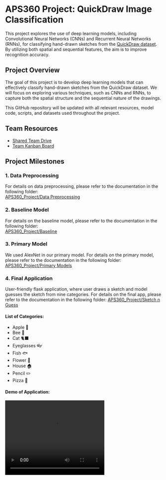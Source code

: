 # APS360 Project: QuickDraw Image Classification

This project explores the use of deep learning models, including Convolutional Neural Networks (CNNs) and Recurrent Neural Networks (RNNs), for classifying hand-drawn sketches from the [QuickDraw dataset](https://github.com/googlecreativelab/quickdraw-dataset). By utilizing both spatial and sequential features, the aim is to improve recognition accuracy.

## Project Overview

The goal of this project is to develop deep learning models that can effectively classify hand-drawn sketches from the QuickDraw dataset. We will focus on exploring various techniques, such as CNNs and RNNs, to capture both the spatial structure and the sequential nature of the drawings.

This GitHub repository will be updated with all relevant resources, model code, scripts, and datasets used throughout the project.

## Team Resources

- [Shared Team Drive](https://drive.google.com/drive/folders/1ODYw1lSALoK61hDH3YNyfJAgiJfVw2yG)  
- [Team Kanban Board](https://github.com/users/mariafnafees/projects/1)  

## Project Milestones

### 1. Data Preprocessing
For details on data preprocessing, please refer to the documentation in the following folder:  
[APS360_Project/Data Preprocessing](https://github.com/mariafnafees/APS360_Project/tree/main/Data%20Processing)

### 2. Baseline Model
For details on the baseline model, please refer to the documentation in the following folder:  
[APS360_Project/Baseline](https://github.com/mariafnafees/APS360_Project/tree/main/Baseline)

### 3. Primary Model
We used AlexNet in our primary model. For details on the primary model, please refer to the documentation in the following folder: 
[APS360_Project/Primary Models](https://github.com/mariafnafees/APS360_Project/tree/main/Primary%20Models)

### 4. Final Application
User-friendly flask application, where user draws a sketch and model guesses the sketch from nine categories. For details on the final app, please refer to the documentation in the following folder: [APS360_Project/Sketch n Guess](https://github.com/mariafnafees/APS360_Project/tree/main/Sketch%20n%20Guess)

#### List of Categories:
- Apple 🍎
- Bee 🐝
- Cat 🐈‍⬛
- Eyeglasses 👓
- Fish 🐟
- Flower 🌺
- House 🏠
- Pencil ✏️
- Pizza 🍕

#### Demo of Application:

<video width="320" height="240" controls>
  <source src="https://github.com/mariafnafees/APS360_Project/tree/main/other/demo.mp4" type="video/mp4">
  Your browser does not support the video tag.
</video>
